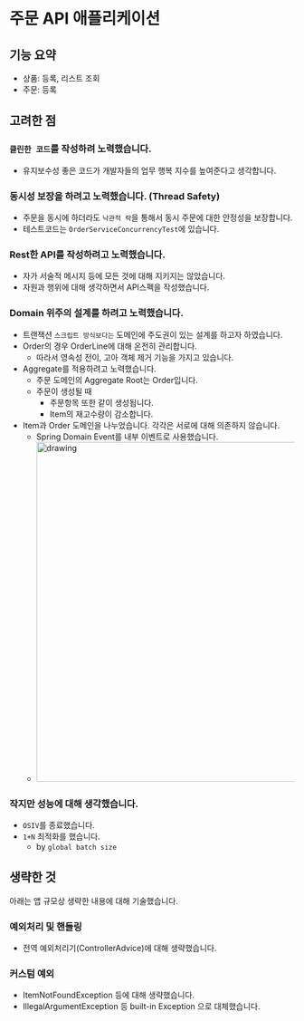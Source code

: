 # 주문 API 애플리케이션

## 기능 요약

- 상품: 등록, 리스트 조회
- 주문: 등록

## 고려한 점

### `클린한 코드`를 작성하려 노력했습니다.

- 유지보수성 좋은 코드가 개발자들의 업무 행복 지수를 높여준다고 생각합니다.

### **동시성 보장**을 하려고 **노력**했습니다. (**Thread Safety**)
  - 주문을 동시에 하더라도 `낙관적 락`을 통해서 동시 주문에 대한 안정성을 보장합니다.
  - 테스트코드는 `OrderServiceConcurrencyTest`에 있습니다.

### Rest한 API를 작성하려고 노력했습니다.

- 자가 서술적 메시지 등에 모든 것에 대해 지키지는 않았습니다.
- 자원과 행위에 대해 생각하면서 API스펙을 작성했습니다.

### **Domain 위주의 설계**를 하려고 노력했습니다.
  - 트랜잭션 `스크립트 방식보다는` 도메인에 주도권이 있는 설계를 하고자 하였습니다.
  - Order의 경우 OrderLine에 대해 온전히 관리합니다.
    - 따라서 영속성 전이, 고아 객체 제거 기능을 가지고 있습니다.
  - Aggregate를 적용하려고 노력했습니다.
    - 주문 도메인의 Aggregate Root는 Order입니다.
    - 주문이 생성될 때 
      - 주문항목 또한 같이 생성됩니다.
      - Item의 재고수량이 감소합니다.
- Item과 Order 도메인을 나누었습니다. 각각은 서로에 대해 의존하지 않습니다.
  - Spring Domain Event를 내부 이벤트로 사용했습니다.
  - <img src="https://user-images.githubusercontent.com/66164361/216045147-4c15d80a-ebfa-4030-85ae-f64f440e0dcd.png" alt="drawing" width="600"/>

### 작지만 성능에 대해 생각했습니다.
- `OSIV`를 종료했습니다.
- `1+N` 최적화를 했습니다.
  - by `global batch size`
 
## 생략한 것

아래는 앱 규모상 생략한 내용에 대해 기술했습니다.

### 예외처리 및 핸들링

- 전역 예외처리기(ControllerAdvice)에 대해 생략했습니다.

### 커스텀 예외

- ItemNotFoundException 등에 대해 생략했습니다.
- IllegalArgumentException 등 built-in Exception 으로 대체했습니다.

